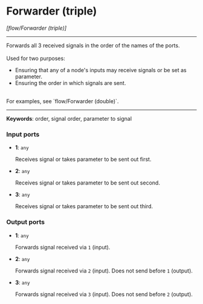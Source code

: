 # Forwarder (triple)

_[flow/Forwarder (triple)]_

---

Forwards all 3 received signals in the order of the names of the ports.<br>
<br>
Used for two purposes:<br>
* Ensuring that any of a node's inputs may receive signals or be set as parameter.<br>
* Ensuring the order in which signals are sent.<br>
<br>
For examples, see `flow/Forwarder (double)`.<br>

---

__Keywords__: order, signal order, parameter to signal

### Input ports

* __1__: ` any `


    Receives signal or takes parameter to be sent out first.<br>


* __2__: ` any `


    Receives signal or takes parameter to be sent out second.<br>


* __3__: ` any `


    Receives signal or takes parameter to be sent out third.<br>

### Output ports

* __1__: ` any `


    Forwards signal received via `1` (input).<br>


* __2__: ` any `


    Forwards signal received via `2` (input). Does not send before `1` (output).<br>


* __3__: ` any `


    Forwards signal received via `3` (input). Does not send before `2` (output).<br>

